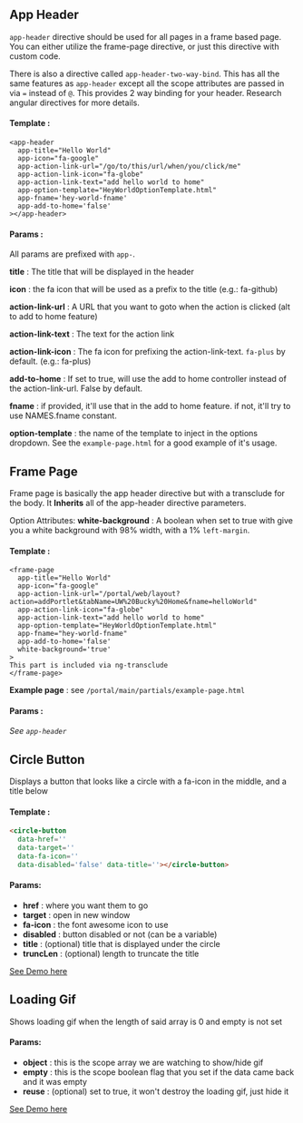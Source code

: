 ## App Header

`app-header` directive should be used for all pages in a frame based page. You can either utilize the frame-page directive, or just this directive with custom code.

There is also a directive called `app-header-two-way-bind`. This has all the same features as `app-header` except all the scope attributes are passed in via `=` instead of `@`. This provides 2 way binding for your header. Research angular directives for more details.

#### Template :

```
<app-header
  app-title="Hello World"
  app-icon="fa-google"
  app-action-link-url="/go/to/this/url/when/you/click/me"
  app-action-link-icon="fa-globe"
  app-action-link-text="add hello world to home"
  app-option-template="HeyWorldOptionTemplate.html"
  app-fname='hey-world-fname'
  app-add-to-home='false'
></app-header>
```

#### Params :

All params are prefixed with `app-`.

**title** : The title that will be displayed in the header

**icon** : the fa icon that will be used as a prefix to the title (e.g.: fa-github)

**action-link-url** : A URL that you want to goto when the action is clicked (alt to add to home feature)

**action-link-text** : The text for the action link

**action-link-icon** : The fa icon for prefixing the action-link-text. `fa-plus` by default. (e.g.: fa-plus)

**add-to-home** : If set to true, will use the add to home controller instead of the action-link-url. False by default.

**fname** : if provided, it'll use that in the add to home feature. if not, it'll try to use NAMES.fname constant.

**option-template** : the name of the template to inject in the options dropdown. See the `example-page.html` for a good example of it's usage.

## Frame Page

Frame page is basically the app header directive but with a transclude for the body. It **Inherits** all of the app-header directive parameters.

Option Attributes:
**white-background** : A boolean when set to true with give you a white background with 98% width, with a 1% `left-margin`.

#### Template :

```
<frame-page
  app-title="Hello World"
  app-icon="fa-google"
  app-action-link-url="/portal/web/layout?action=addPortlet&tabName=UW%20Bucky%20Home&fname=helloWorld"
  app-action-link-icon="fa-globe"
  app-action-link-text="add hello world to home"
  app-option-template="HeyWorldOptionTemplate.html"
  app-fname="hey-world-fname"
  app-add-to-home='false'
  white-background='true'
>
This part is included via ng-transclude
</frame-page>
```

**Example page** : see `/portal/main/partials/example-page.html`

#### Params :

_See `app-header`_

## Circle Button

Displays a button that looks like a circle with a fa-icon in the middle, and a title below

#### Template :

```html
<circle-button
  data-href=''
  data-target=''
  data-fa-icon=''
  data-disabled='false' data-title=''></circle-button>
```
#### Params:
* **href** : where you want them to go
* **target** : open in new window
* **fa-icon** : the font awesome icon to use
* **disabled** : button disabled or not (can be a variable)
* **title** : (optional) title that is displayed under the circle
* **truncLen** : (optional) length to truncate the title

<a href='#/demo' class='btn btn-flat btn-sm'>See Demo here</a>

## Loading Gif

Shows loading gif when the length of said array is 0 and empty is not set

#### Params:
+ **object** : this is the scope array we are watching to show/hide gif
+ **empty**  : this is the scope boolean flag that you set if the data came back and it was empty
+ **reuse**  : (optional) set to true, it won't destroy the loading gif, just hide it

<a href='#/demo' class='btn btn-flat btn-sm'>See Demo here</a>
